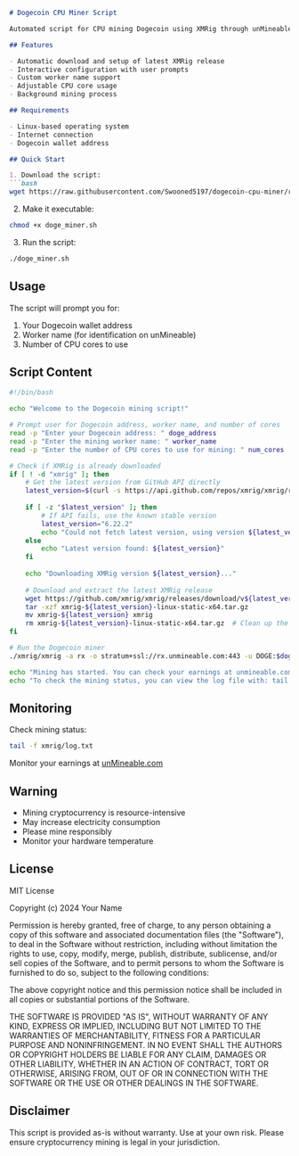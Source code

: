 ```markdown
# Dogecoin CPU Miner Script

Automated script for CPU mining Dogecoin using XMRig through unMineable pool. This script automatically downloads the latest version of XMRig and configures it for Dogecoin mining.

## Features

- Automatic download and setup of latest XMRig release
- Interactive configuration with user prompts  
- Custom worker name support
- Adjustable CPU core usage
- Background mining process

## Requirements

- Linux-based operating system
- Internet connection  
- Dogecoin wallet address

## Quick Start

1. Download the script:
```bash
wget https://raw.githubusercontent.com/Swooned5197/dogecoin-cpu-miner/refs/heads/main/doge_miner.sh
```

2. Make it executable:
```bash
chmod +x doge_miner.sh
```

3. Run the script:
```bash
./doge_miner.sh  
```

## Usage

The script will prompt you for:
1. Your Dogecoin wallet address
2. Worker name (for identification on unMineable)  
3. Number of CPU cores to use

## Script Content
```bash
#!/bin/bash

echo "Welcome to the Dogecoin mining script!"

# Prompt user for Dogecoin address, worker name, and number of cores
read -p "Enter your Dogecoin address: " doge_address
read -p "Enter the mining worker name: " worker_name
read -p "Enter the number of CPU cores to use for mining: " num_cores

# Check if XMRig is already downloaded
if [ ! -d "xmrig" ]; then
    # Get the latest version from GitHub API directly
    latest_version=$(curl -s https://api.github.com/repos/xmrig/xmrig/releases | grep -m 1 "tag_name" | cut -d'"' -f4 | cut -d'v' -f2)
    
    if [ -z "$latest_version" ]; then
        # If API fails, use the known stable version
        latest_version="6.22.2"
        echo "Could not fetch latest version, using version ${latest_version}"
    else
        echo "Latest version found: ${latest_version}"
    fi
    
    echo "Downloading XMRig version ${latest_version}..."
    
    # Download and extract the latest XMRig release
    wget https://github.com/xmrig/xmrig/releases/download/v${latest_version}/xmrig-${latest_version}-linux-static-x64.tar.gz
    tar -xzf xmrig-${latest_version}-linux-static-x64.tar.gz
    mv xmrig-${latest_version} xmrig
    rm xmrig-${latest_version}-linux-static-x64.tar.gz  # Clean up the tar file
fi

# Run the Dogecoin miner
./xmrig/xmrig -a rx -o stratum+ssl://rx.unmineable.com:443 -u DOGE:$doge_address.$worker_name -p x -t $num_cores --background

echo "Mining has started. You can check your earnings at unmineable.com."
echo "To check the mining status, you can view the log file with: tail -f xmrig/log.txt"
```

## Monitoring

Check mining status:
```bash
tail -f xmrig/log.txt
```

Monitor your earnings at [unMineable.com](https://unmineable.com)

## Warning

- Mining cryptocurrency is resource-intensive
- May increase electricity consumption
- Please mine responsibly
- Monitor your hardware temperature

## License

MIT License

Copyright (c) 2024 Your Name

Permission is hereby granted, free of charge, to any person obtaining a copy
of this software and associated documentation files (the "Software"), to deal
in the Software without restriction, including without limitation the rights
to use, copy, modify, merge, publish, distribute, sublicense, and/or sell
copies of the Software, and to permit persons to whom the Software is
furnished to do so, subject to the following conditions:

The above copyright notice and this permission notice shall be included in all
copies or substantial portions of the Software.

THE SOFTWARE IS PROVIDED "AS IS", WITHOUT WARRANTY OF ANY KIND, EXPRESS OR
IMPLIED, INCLUDING BUT NOT LIMITED TO THE WARRANTIES OF MERCHANTABILITY,
FITNESS FOR A PARTICULAR PURPOSE AND NONINFRINGEMENT. IN NO EVENT SHALL THE
AUTHORS OR COPYRIGHT HOLDERS BE LIABLE FOR ANY CLAIM, DAMAGES OR OTHER
LIABILITY, WHETHER IN AN ACTION OF CONTRACT, TORT OR OTHERWISE, ARISING FROM,
OUT OF OR IN CONNECTION WITH THE SOFTWARE OR THE USE OR OTHER DEALINGS IN THE
SOFTWARE.

## Disclaimer

This script is provided as-is without warranty. Use at your own risk. Please ensure cryptocurrency mining is legal in your jurisdiction.
```
